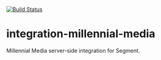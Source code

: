 [![Build Status](https://circleci.com/gh/segmentio/integration-millennial-media/tree/master.png?style=badge)](https://circleci.com/gh/segmentio/integration-millennial-media/tree/master)

# integration-millennial-media

Millennial Media server-side integration for Segment.

